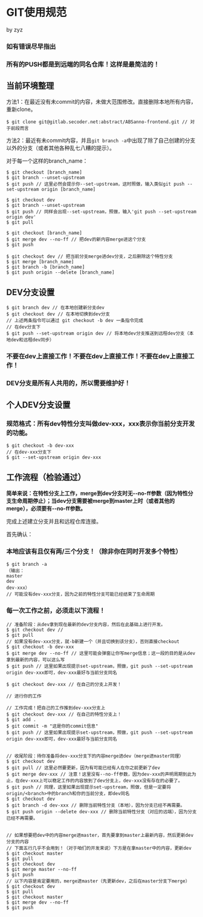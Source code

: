 # GIT使用规范

by zyz 

### 如有错误尽早指出

### 所有的PUSH都是到远端的同名仓库！这样是最简洁的！

## 当前环境整理

方法1：在最近没有未commit的内容，未做大范围修改。直接删除本地所有内容，重新clone。

```
$ git clone git@gitlab.secoder.net:abstract/ABSanno-frontend.git // 对于前段而言
```

方法2：最近有未commit内容，并且`git branch -a`中出现了除了自己创建的分支以外的分支（或者其他各种乱七八糟的提示）。

对于每一个这样的branch_name：

```
$ git checkout [branch_name]
$ git branch --unset-upstream
$ git push // 这里必然会提示你--set-upstream，这时照做，输入类似git push --set-upstream origin [branch_name]

$ git checkout dev
$ git branch --unset-upstream
$ git push // 同样会出现--set-upstream，照做，输入'git push --set-upstream origin dev'
$ git pull

$ git checkout [branch_name]
$ git merge dev --no-ff // 把dev的新内容merge进这个分支
$ git push

$ git checkout dev // 把当前分支merge进dev分支，之后删除这个特性分支
$ git merge [branch_name]
$ git branch -b [branch_name]
$ git push origin --delete [branch_name]
```



## DEV分支设置

```
$ git branch dev // 在本地创建新分支dev
$ git checkout dev // 在本地切换到dev分支
// 上述两条指令可以通过 git checkout -b dev 一条指令完成
// 在dev分支下
$ git push --set-upstream origin dev // 将本地dev分支推送到远程dev分支（本地dev和远程dev同步）
```

### 不要在dev上直接工作！不要在dev上直接工作！不要在dev上直接工作！

### DEV分支是所有人共用的，所以需要维护好！

## 个人DEV分支设置

### 规范格式：所有dev特性分支叫做dev-xxx，xxx表示你当前分支开发的功能。

```
$ git checkout -b dev-xxx
// 在dev-xxx分支下
$ git --set-upstream origin dev-xxx
```



## 工作流程（检验通过）

**简单来说：在特性分支上工作，merge到dev分支时无--no-ff参数（因为特性分支生命周期停止）；当dev分支需要被merge到master上时（或者其他的merge），必须要有--no-ff参数。**

完成上述建立分支并且和远程仓库连接。

首先确认：

### 本地应该有且仅有两/三个分支！（除非你在同时开发多个特性）

```
$ git branch -a
（输出：
master
dev
dev-xxx）
// 可能没有dev-xxx分支，因为之前的特性分支可能已经结束了生命周期
```

### 每一次工作之前，必须走以下流程！

```
// 准备阶段：从dev拿到现在最新的dev分支内容，然后在此基础上进行开发。
$ git checkout dev // 
$ git pull
// 如果没有dev-xxx分支，就-b新建一个（并且切换到该分支），否则直接checkout
$ git checkout -b dev-xxx
$ git merge dev --no-ff // 这里可能会弹窗让你写merge信息；这一段的目的是从dev拿到最新的内容，可以这么写
$ git push // 这里如果出现提示set-upstream，照做，git push --set-upstream origin dev-xxx即可，dev-xxx最好与当前分支同名

$ git checkout dev-xxx // 在自己的分支上开发！

// 进行你的工作

// 工作完成！把自己的工作推到dev-xxx分支上
$ git checkout dev-xxx // 在自己的特性分支上！
$ git add .
$ git commit -m "这是你的commit信息"
$ git push // 这里如果出现提示set-upstream，照做，git push --set-upstream origin dev-xxx即可，dev-xxx最好与当前分支同名


// 收尾阶段：待你准备将dev-xxx分支下的内容merge进dev（merge进master同理）
$ git checkout dev
$ git pull // 这里必然要更新，因为有可能已经有人在你之前更新了dev
$ git merge dev-xxx // 注意！这里没有--no-ff参数，因为dev-xxx的声明周期到此为止，在dev-xxx上可以稳定工作的内容放到了dev分支上，dev-xxx没有存在的必要了。
$ git push // 同理，这里如果出现提示set-upstream，照做，但是一定要将origin/<branch>中的branch和你的当前分支，即dev同名
$ git checkout dev 
$ git branch -d dev-xxx // 删除当前特性分支（本地），因为分支已经不再需要。
$ git push origin --delete dev-xxx // 删除当前特性分支（对应的远端），因为分支已经不再需要。


// 如果想要把dev中的内容merge进master，首先要拿到master上最新内容，然后更新dev分支的内容
// 下面五行几乎不会用到！（对于咱们的开发来说）下方是在拿master中的内容，更新dev
$ git checkout master
$ git pull
$ git checkout dev
$ git merge master --no-ff
$ git push
// 以下内容是肯定要用的，merge进master（先更新dev，之后在master分支下merge）
$ git checkout dev
$ git pull
$ git checkout master
$ git merge dev --no-ff
$ git push
```

